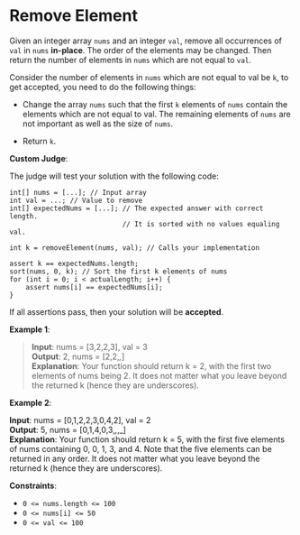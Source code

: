 # Remove Element

Given an integer array `nums` and an integer `val`, remove all occurrences of `val` in `nums` **in-place**. The order of the elements may be changed. Then return the number of elements in `nums` which are not equal to `val`.

Consider the number of elements in `nums` which are not equal to val be `k`, to get accepted, you need to do the following things:

* Change the array `nums` such that the first `k` elements of `nums` contain the elements which are not equal to val. The remaining elements of `nums` are not important as well as the size of `nums`.

* Return `k`.

**Custom Judge**:

The judge will test your solution with the following code:

```
int[] nums = [...]; // Input array  
int val = ...; // Value to remove
int[] expectedNums = [...]; // The expected answer with correct length.
                            // It is sorted with no values equaling val.

int k = removeElement(nums, val); // Calls your implementation

assert k == expectedNums.length;
sort(nums, 0, k); // Sort the first k elements of nums
for (int i = 0; i < actualLength; i++) {
    assert nums[i] == expectedNums[i];
}
```

If all assertions pass, then your solution will be **accepted**.

**Example 1**:

> **Input**: nums = [3,2,2,3], val = 3  
**Output**: 2, nums = [2,2,_,_]  
**Explanation**: Your function should return k = 2, with the first two elements of nums being 2.
It does not matter what you leave beyond the returned k (hence they are underscores).

**Example 2**:

**Input**: nums = [0,1,2,2,3,0,4,2], val = 2  
**Output**: 5, nums = [0,1,4,0,3,_,_,_]  
**Explanation**: Your function should return k = 5, with the first five elements of nums containing 0, 0, 1, 3, and 4.
Note that the five elements can be returned in any order.
It does not matter what you leave beyond the returned k (hence they are underscores).
 
**Constraints**:

* `0 <= nums.length <= 100`
* `0 <= nums[i] <= 50`
* `0 <= val <= 100`